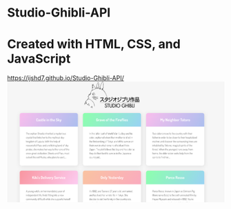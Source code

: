 # Studio-Ghibli-API
# Created with HTML, CSS, and JavaScript
https://ijshd7.github.io/Studio-Ghibli-API/
![Studio Ghibli API](./screenShot.png?raw=true "Studio Ghibli")
